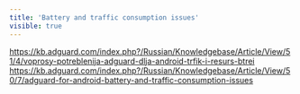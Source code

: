```yaml
---
title: 'Battery and traffic consumption issues'
visible: true
---
```


https://kb.adguard.com/index.php?/Russian/Knowledgebase/Article/View/51/4/voprosy-potreblenija-adguard-dlja-android-trfik-i-resurs-btrei
https://kb.adguard.com/index.php?/Russian/Knowledgebase/Article/View/50/7/adguard-for-android-battery-and-traffic-consumption-issues

